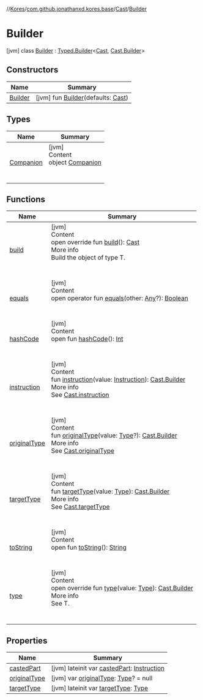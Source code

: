 //[Kores](../../../index.md)/[com.github.jonathanxd.kores.base](../../index.md)/[Cast](../index.md)/[Builder](index.md)



# Builder  
 [jvm] class [Builder](index.md) : [Typed.Builder](../../-typed/-builder/index.md)<[Cast](../index.md), [Cast.Builder](index.md)>    


## Constructors  
  
|  Name|  Summary| 
|---|---|
| <a name="com.github.jonathanxd.kores.base/Cast.Builder/Builder/#com.github.jonathanxd.kores.base.Cast/PointingToDeclaration/"></a>[Builder](-builder.md)| <a name="com.github.jonathanxd.kores.base/Cast.Builder/Builder/#com.github.jonathanxd.kores.base.Cast/PointingToDeclaration/"></a> [jvm] fun [Builder](-builder.md)(defaults: [Cast](../index.md))   <br>


## Types  
  
|  Name|  Summary| 
|---|---|
| <a name="com.github.jonathanxd.kores.base/Cast.Builder.Companion///PointingToDeclaration/"></a>[Companion](-companion/index.md)| <a name="com.github.jonathanxd.kores.base/Cast.Builder.Companion///PointingToDeclaration/"></a>[jvm]  <br>Content  <br>object [Companion](-companion/index.md)  <br><br><br>


## Functions  
  
|  Name|  Summary| 
|---|---|
| <a name="com.github.jonathanxd.kores.base/Cast.Builder/build/#/PointingToDeclaration/"></a>[build](build.md)| <a name="com.github.jonathanxd.kores.base/Cast.Builder/build/#/PointingToDeclaration/"></a>[jvm]  <br>Content  <br>open override fun [build](build.md)(): [Cast](../index.md)  <br>More info  <br>Build the object of type T.  <br><br><br>
| <a name="kotlin/Any/equals/#kotlin.Any?/PointingToDeclaration/"></a>[equals](../../../com.github.jonathanxd.kores.util/-simple-resolver/index.md#%5Bkotlin%2FAny%2Fequals%2F%23kotlin.Any%3F%2FPointingToDeclaration%2F%5D%2FFunctions%2F-427383591)| <a name="kotlin/Any/equals/#kotlin.Any?/PointingToDeclaration/"></a>[jvm]  <br>Content  <br>open operator fun [equals](../../../com.github.jonathanxd.kores.util/-simple-resolver/index.md#%5Bkotlin%2FAny%2Fequals%2F%23kotlin.Any%3F%2FPointingToDeclaration%2F%5D%2FFunctions%2F-427383591)(other: [Any](https://kotlinlang.org/api/latest/jvm/stdlib/kotlin/-any/index.html)?): [Boolean](https://kotlinlang.org/api/latest/jvm/stdlib/kotlin/-boolean/index.html)  <br><br><br>
| <a name="kotlin/Any/hashCode/#/PointingToDeclaration/"></a>[hashCode](../../../com.github.jonathanxd.kores.util/-simple-resolver/index.md#%5Bkotlin%2FAny%2FhashCode%2F%23%2FPointingToDeclaration%2F%5D%2FFunctions%2F-427383591)| <a name="kotlin/Any/hashCode/#/PointingToDeclaration/"></a>[jvm]  <br>Content  <br>open fun [hashCode](../../../com.github.jonathanxd.kores.util/-simple-resolver/index.md#%5Bkotlin%2FAny%2FhashCode%2F%23%2FPointingToDeclaration%2F%5D%2FFunctions%2F-427383591)(): [Int](https://kotlinlang.org/api/latest/jvm/stdlib/kotlin/-int/index.html)  <br><br><br>
| <a name="com.github.jonathanxd.kores.base/Cast.Builder/instruction/#com.github.jonathanxd.kores.Instruction/PointingToDeclaration/"></a>[instruction](instruction.md)| <a name="com.github.jonathanxd.kores.base/Cast.Builder/instruction/#com.github.jonathanxd.kores.Instruction/PointingToDeclaration/"></a>[jvm]  <br>Content  <br>fun [instruction](instruction.md)(value: [Instruction](../../../com.github.jonathanxd.kores/-instruction/index.md)): [Cast.Builder](index.md)  <br>More info  <br>See [Cast.instruction](../instruction.md)  <br><br><br>
| <a name="com.github.jonathanxd.kores.base/Cast.Builder/originalType/#java.lang.reflect.Type?/PointingToDeclaration/"></a>[originalType](original-type.md)| <a name="com.github.jonathanxd.kores.base/Cast.Builder/originalType/#java.lang.reflect.Type?/PointingToDeclaration/"></a>[jvm]  <br>Content  <br>fun [originalType](original-type.md)(value: [Type](https://docs.oracle.com/javase/8/docs/api/java/lang/reflect/Type.html)?): [Cast.Builder](index.md)  <br>More info  <br>See [Cast.originalType](../original-type.md)  <br><br><br>
| <a name="com.github.jonathanxd.kores.base/Cast.Builder/targetType/#java.lang.reflect.Type/PointingToDeclaration/"></a>[targetType](target-type.md)| <a name="com.github.jonathanxd.kores.base/Cast.Builder/targetType/#java.lang.reflect.Type/PointingToDeclaration/"></a>[jvm]  <br>Content  <br>fun [targetType](target-type.md)(value: [Type](https://docs.oracle.com/javase/8/docs/api/java/lang/reflect/Type.html)): [Cast.Builder](index.md)  <br>More info  <br>See [Cast.targetType](../target-type.md)  <br><br><br>
| <a name="kotlin/Any/toString/#/PointingToDeclaration/"></a>[toString](../../../com.github.jonathanxd.kores.util/-simple-resolver/index.md#%5Bkotlin%2FAny%2FtoString%2F%23%2FPointingToDeclaration%2F%5D%2FFunctions%2F-427383591)| <a name="kotlin/Any/toString/#/PointingToDeclaration/"></a>[jvm]  <br>Content  <br>open fun [toString](../../../com.github.jonathanxd.kores.util/-simple-resolver/index.md#%5Bkotlin%2FAny%2FtoString%2F%23%2FPointingToDeclaration%2F%5D%2FFunctions%2F-427383591)(): [String](https://kotlinlang.org/api/latest/jvm/stdlib/kotlin/-string/index.html)  <br><br><br>
| <a name="com.github.jonathanxd.kores.base/Cast.Builder/type/#java.lang.reflect.Type/PointingToDeclaration/"></a>[type](type.md)| <a name="com.github.jonathanxd.kores.base/Cast.Builder/type/#java.lang.reflect.Type/PointingToDeclaration/"></a>[jvm]  <br>Content  <br>open override fun [type](type.md)(value: [Type](https://docs.oracle.com/javase/8/docs/api/java/lang/reflect/Type.html)): [Cast.Builder](index.md)  <br>More info  <br>See T.  <br><br><br>


## Properties  
  
|  Name|  Summary| 
|---|---|
| <a name="com.github.jonathanxd.kores.base/Cast.Builder/castedPart/#/PointingToDeclaration/"></a>[castedPart](casted-part.md)| <a name="com.github.jonathanxd.kores.base/Cast.Builder/castedPart/#/PointingToDeclaration/"></a> [jvm] lateinit var [castedPart](casted-part.md): [Instruction](../../../com.github.jonathanxd.kores/-instruction/index.md)   <br>
| <a name="com.github.jonathanxd.kores.base/Cast.Builder/originalType/#/PointingToDeclaration/"></a>[originalType](original-type.md)| <a name="com.github.jonathanxd.kores.base/Cast.Builder/originalType/#/PointingToDeclaration/"></a> [jvm] var [originalType](original-type.md): [Type](https://docs.oracle.com/javase/8/docs/api/java/lang/reflect/Type.html)? = null   <br>
| <a name="com.github.jonathanxd.kores.base/Cast.Builder/targetType/#/PointingToDeclaration/"></a>[targetType](target-type.md)| <a name="com.github.jonathanxd.kores.base/Cast.Builder/targetType/#/PointingToDeclaration/"></a> [jvm] lateinit var [targetType](target-type.md): [Type](https://docs.oracle.com/javase/8/docs/api/java/lang/reflect/Type.html)   <br>

